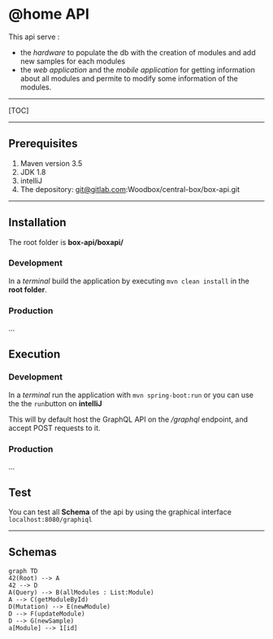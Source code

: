 # @home API

This api serve :

- the *hardware* to populate the db with the creation of modules and add new samples for each modules
- the *web application* and the *mobile application* for getting information about all modules and permite to modify some information of the modules.

---

[TOC]

---

## Prerequisites

1. Maven version 3.5
2. JDK 1.8
3. intelliJ
4. The depository: git@gitlab.com:Woodbox/central-box/box-api.git

---

## Installation

The root folder is **box-api/boxapi/**

### Development

In a *terminal* build the application by executing `mvn clean install`  in the **root folder**.

### Production

...

## Execution

### Development

In a *terminal* run the application with `mvn spring-boot:run` or you can use the the `run`button on **intelliJ**

This will by default host the GraphQL API on the */graphql* endpoint, and accept POST requests to it.

### Production

...

## Test

You can test all **Schema** of the api by using the graphical interface `localhost:8080/graphiql`

---

## Schemas

```mermaid
graph TD
42(Root) --> A
42 --> D
A(Query) --> B(allModules : List:Module)
A --> C(getModuleById)
D(Mutation) --> E(newModule)
D --> F(updateModule)
D --> G(newSample)
a[Module] --> 1[id] 
```
